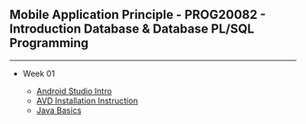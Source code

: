 ## Mobile Application Principle - PROG20082 - Introduction Database & Database PL/SQL Programming

---

- Week 01 

	- [Android Studio Intro](./getting_started/Android_Studio_Intro.pdf)
	- [AVD Installation Instruction](./getting_started/AVD_Installation_Instructions.pdf)
	- [Java Basics](./getting_started/Java_Basics.pdf)
